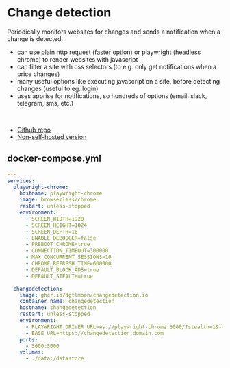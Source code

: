# Change detection
Periodically monitors websites for changes and sends a notification when a change is detected.

- can use plain http request (faster option) or playwright (headless chrome) to render websites with javascript
- can filter a site with css selectors (to e.g. only get notifications when a price changes)
- many useful options like executing javascript on a site, before detecting changes (useful to eg. login)
- uses apprise for notifications, so hundreds of options (email, slack, telegram, sms, etc.)

<br>

- [Github repo](https://github.com/dgtlmoon/changedetection.io)
- [Non-self-hosted version](https://lemonade.changedetection.io/start)


## docker-compose.yml
```yml
---
services:
  playwright-chrome:
    hostname: playwright-chrome
    image: browserless/chrome
    restart: unless-stopped
    environment:
      - SCREEN_WIDTH=1920
      - SCREEN_HEIGHT=1024
      - SCREEN_DEPTH=16
      - ENABLE_DEBUGGER=false
      - PREBOOT_CHROME=true
      - CONNECTION_TIMEOUT=300000
      - MAX_CONCURRENT_SESSIONS=10
      - CHROME_REFRESH_TIME=600000
      - DEFAULT_BLOCK_ADS=true
      - DEFAULT_STEALTH=true

  changedetection:
    image: ghcr.io/dgtlmoon/changedetection.io
    container_name: changedetection
    hostname: changedetection
    restart: unless-stopped
    environment:
      - PLAYWRIGHT_DRIVER_URL=ws://playwright-chrome:3000/?stealth=1&--disable-web-security=true
      - BASE_URL=https://changedetection.domain.com
    ports:
      - 5000:5000
    volumes:
      - ./data:/datastore
```
